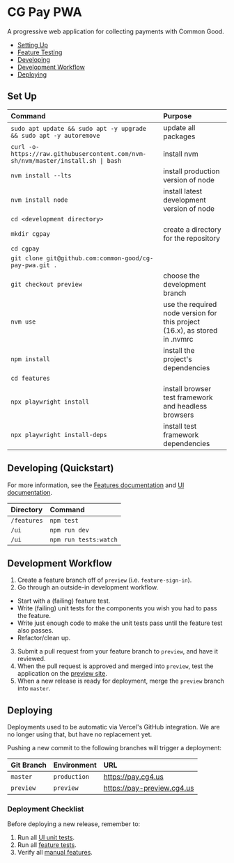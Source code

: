# CG Pay PWA

A progressive web application for collecting payments with Common Good. 

- [Setting Up](#setting-up)
- [Feature Testing](#feature-testing)
- [Developing](#development)
- [Development Workflow](#development-workflow)
- [Deploying](#deploying)

## Set Up

| Command | Purpose |
| :-- | :-- |
| `sudo apt update && sudo apt -y upgrade && sudo apt -y autoremove` | update all packages |
| `curl -o- https://raw.githubusercontent.com/nvm-sh/nvm/master/install.sh `<code>&#124;</code>` bash` | install nvm |
| `nvm install --lts` | install production version of node |
| `nvm install node` | install latest development version of node |
| `cd <development directory>` | |
| `mkdir cgpay` | create a directory for the repository |
| `cd cgpay` | |
| `git clone git@github.com:common-good/cg-pay-pwa.git .` | |
| `git checkout preview` | choose the development branch |
| `nvm use` | use the required node version for this project (16.x), as stored in .nvmrc |
| `npm install` | install the project's dependencies |
| `cd features` | |
| `npx playwright install` | install browser test framework and headless browsers |
| `npx playwright install-deps` | install test framework dependencies |

## Developing (Quickstart)

For more information, see the [Features documentation](/features) and [UI documentation](/ui).

| Directory | Command |
| :-- | :-- |
| `/features` | `npm test` |
| `/ui` | `npm run dev` |
| `/ui` | `npm run tests:watch` |

## Development Workflow

1. Create a feature branch off of `preview` (i.e. `feature-sign-in`).
2. Go through an outside-in development workflow.

- Start with a (failing) feature test.
- Write (failing) unit tests for the components you wish you had to pass the feature.
- Write just enough code to make the unit tests pass until the feature test also passes.
- Refactor/clean up.

3. Submit a pull request from your feature branch to `preview`, and have it reviewed.
4. When the pull request is approved and merged into `preview`, test the application on the [preview site](#deploying).
5. When a new release is ready for deployment, merge the `preview` branch into `master`.

## Deploying

Deployments used to be automatic via Vercel's GitHub integration. We are no longer using that, but have no replacement yet.

Pushing a new commit to the following branches will trigger a deployment:

| Git Branch | Environment | URL |
| :-- | :-- | :-- |
| `master` | `production` | https://pay.cg4.us |
| `preview` | `preview` | https://pay-preview.cg4.us |

### Deployment Checklist

Before deploying a new release, remember to:

1. Run all [UI unit tests](/ui).
2. Run all [feature tests](/features).
3. Verify all [manual features](/features).
